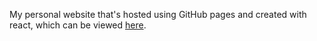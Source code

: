 My personal website that's hosted using GitHub pages and created with react, which can be viewed [here](https://hassanshahid.me).
